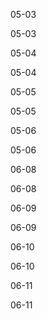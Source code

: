 05-03

05-03

05-04

05-04

05-05

05-05

05-06

05-06

06-08

06-08

06-09

06-09

06-10

06-10

06-11

06-11


